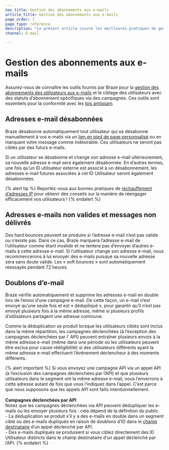```yaml
---
nav_title: Gestion des abonnements aux e-mails
article_title: Gestion des abonnements aux e-mails
page_order: 7
page_type: reference
description: "Le présent article couvre les meilleures pratiques de gestion des abonnements aux e-mails, notamment pour les utilisateurs non-inscrits, non valides ou dupliqués."
channel: E-mail

---
```

   
# Gestion des abonnements aux e-mails

Assurez-vous de connaître les outils fournis par Braze pour la [gestion des abonnements des utilisateurs aux e-mails][22] et le ciblage des utilisateurs avec des statuts d’abonnement spécifiques via des campagnes. Ces outils sont essentiels pour la conformité avec les [lois antispam][23].

## Adresses e-mail désabonnées

Braze désabonne automatiquement tout utilisateur qui se désabonne manuellement à vos e-mails via un [lien en pied de page personnalisé]({{site.baseurl}}/user_guide/message_building_by_channel/email/managing_user_subscriptions/#changing-email-subscriptions) ou en marquant votre message comme indésirable. Ces utilisateurs ne seront pas ciblés par des futurs e-mails.

Si un utilisateur se désabonne et change son adresse e-mail ultérieurement, sa nouvelle adresse e-mail sera également désabonnée. En d’autres termes, une fois qu’un ID utilisateur externe est associé à un désabonnement, les adresses e-mail futures associées à cet ID Utilisateur seront également désabonnées.

{% alert tip %}
Reportez-vous aux bonnes pratiques de [réchauffement d’adresses IP]({{site.baseurl}}/user_guide/onboarding_with_braze/email_setup/ip_warming/) pour obtenir des conseils sur la manière de réengager efficacement vos utilisateurs !
{% endalert %}

## Adresses e-mails non valides et messages non délivrés

Des hard bounces peuvent se produire si l’adresse e-mail n’est pas valide ou n’existe pas. Dans ce cas, Braze marquera l’adresse e-mail de l’utilisateur comme étant invalide et ne tentera pas d’envoyer d’autres e-mails à cette adresse e-mail. Si l’utilisateur change son adresse e-mail, nous recommencerons à lui envoyer des e-mails puisque sa nouvelle adresse sera sans doute valide. Les « soft bounces » sont automatiquement réessayés pendant 72 heures.

## Doublons d’e-mail

Braze vérifie automatiquement et supprime les adresses e-mail en double lors de l’envoi d’une campagne e-mail. De cette façon, un e-mail n’est envoyé qu’une seule fois et est « dédupliqué », pour garantir qu’il n’est pas envoyé plusieurs fois à la même adresse, même si plusieurs profils d’utilisateurs partagent une adresse commune. 

Comme la déduplication se produit lorsque les utilisateurs ciblés sont inclus dans la même répartition, les campagnes déclenchées (à l’exception des campagnes déclenchées par l’ API) peuvent entraîner plusieurs envois à la même adresse e-mail (même dans une période où les utilisateurs peuvent être exclus pour cause rééligibilité) si des utilisateurs différents ayant la même adresse e-mail effectuent l’événement déclencheur à des moments différents. 

{% alert important %}
Si vous envoyez une campagne API via un appel API (à l’exclusion des campagnes déclenchées par l’API) et que plusieurs utilisateurs dans le segment ont la même adresse e-mail, nous l’enverrons à cette adresse autant de fois que vous l’indiquez dans l’appel. C’est parce que nous supposons que les appels API sont faits intentionnellement. 
<br><br>
**Campagnes déclenchées par API**<br>
Notez que les campagnes déclenchées via API peuvent dédupliquer les e-mails ou les envoyer plusieurs fois : cela dépend de la définition du public. <br>- La déduplication se produit s’il y a des e-mails en double dans un segment cible ou des e-mails dupliqués en raison de doublons d’ID dans le [champ destinataire]({{site.baseurl}}/api/endpoints/messaging/send_messages/post_send_triggered_campaigns/) d’un appel déclenché par API. <br>- Des e-mails dupliqués se produisent si vous ciblez directement des ID Utilisateur distincts dans le champ destinataire d’un appel déclenché par l’API. 
{% endalert %}

[22]: {{site.baseurl}}/user_guide/message_building_by_channel/email/managing_user_subscriptions/#managing-user-subscriptions
[23]: {{site.baseurl}}/help/best_practices/spam_regulations/#spam-regulations
